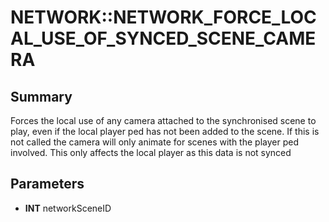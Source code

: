 # NETWORK::NETWORK_FORCE_LOCAL_USE_OF_SYNCED_SCENE_CAMERA

## Summary
Forces the local use of any camera attached to the synchronised scene to play, even if the local
player ped has not been added to the scene. If this is not called the camera will only animate for
scenes with the player ped involved. This only affects the local player as this data is not synced

## Parameters
* **INT** networkSceneID